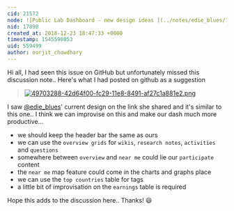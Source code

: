 ```yaml
---
cid: 21572
node: ![Public Lab Dashboard - new design ideas ](../notes/edie_blues/12-13-2018/public-lab-dashboard-new-design-ideas)
nid: 17890
created_at: 2018-12-23 18:47:33 +0000
timestamp: 1545590853
uid: 559499
author: oorjit_chowdhary
---
```


 Hi all, I had seen this issue on GitHub but unfortunately missed this discussion note.. 
Here's what I had posted on github as a suggestion

> [![49703288-42d64f00-fc29-11e8-8491-af27c1a881e2.png](/i/28487)](/i/28487)

I saw [@edie_blues](/profile/edie_blues)' current design on the link she shared and it's similar to this one.. I think we can improvise on this and make our dash much more productive...

* we should keep the header bar the same as ours
*  we can use the `overview grids` for `wikis`, `research notes`, `activities` and `questions`
* somewhere between `overview` and `near me` could lie our `participate` content
* the `near me` map feature could come in the charts and graphs place
* we can use the `top countries` table for tags
*  a little bit of improvisation on the `earnings` table is required

Hope this adds to the discussion here..
Thanks! 😃 